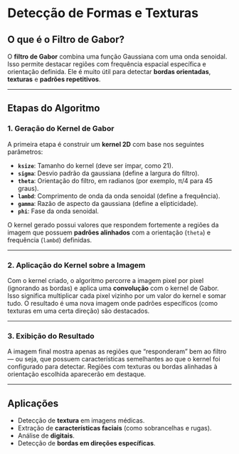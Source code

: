 # Detecção de Formas e Texturas

## O que é o Filtro de Gabor?

O **filtro de Gabor** combina uma função Gaussiana com uma onda senoidal. Isso permite destacar regiões com frequência espacial específica e orientação definida. Ele é muito útil para detectar **bordas orientadas**, **texturas** e **padrões repetitivos**.

---

## Etapas do Algoritmo

### 1. Geração do Kernel de Gabor

A primeira etapa é construir um **kernel 2D** com base nos seguintes parâmetros:

- **`ksize`**: Tamanho do kernel (deve ser ímpar, como 21).
- **`sigma`**: Desvio padrão da gaussiana (define a largura do filtro).
- **`theta`**: Orientação do filtro, em radianos (por exemplo, π/4 para 45 graus).
- **`lambd`**: Comprimento de onda da onda senoidal (define a frequência).
- **`gamma`**: Razão de aspecto da gaussiana (define a elipticidade).
- **`phi`**: Fase da onda senoidal.

O kernel gerado possui valores que respondem fortemente a regiões da imagem que possuem **padrões alinhados** com a orientação (`theta`) e frequência (`lambd`) definidas.

---

### 2. Aplicação do Kernel sobre a Imagem

Com o kernel criado, o algoritmo percorre a imagem pixel por pixel (ignorando as bordas) e aplica uma **convolução** com o kernel de Gabor. Isso significa multiplicar cada pixel vizinho por um valor do kernel e somar tudo. O resultado é uma nova imagem onde padrões específicos (como texturas em uma certa direção) são destacados.

---

### 3. Exibição do Resultado

A imagem final mostra apenas as regiões que “responderam” bem ao filtro — ou seja, que possuem características semelhantes ao que o kernel foi configurado para detectar. Regiões com texturas ou bordas alinhadas à orientação escolhida aparecerão em destaque.

---

## Aplicações

- Detecção de **textura** em imagens médicas.
- Extração de **características faciais** (como sobrancelhas e rugas).
- Análise de **digitais**.
- Detecção de **bordas em direções específicas**.

